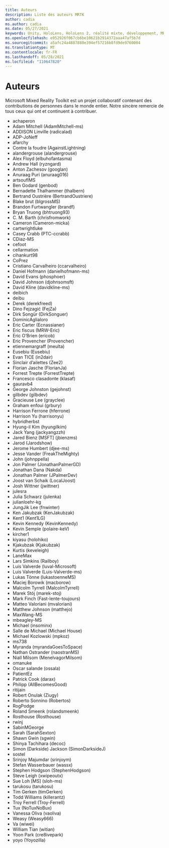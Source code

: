 ```yaml
---
title: Auteurs
description: Liste des auteurs MRTK
author: cadia
ms.author: cadia
ms.date: 05/27/2021
keywords: Unity, HoloLens, HoloLens 2, réalité mixte, développement, MRTK, C#, contributeurs, communauté
ms.openlocfilehash: e952926f067cb6be10621b2914372aaa47af5b7d
ms.sourcegitcommit: a5afc24a4887880e394ef57216b8fd9de9760004
ms.translationtype: MT
ms.contentlocale: fr-FR
ms.lasthandoff: 05/28/2021
ms.locfileid: "110647820"
---
```

# <a name="authors"></a>Auteurs

Microsoft Mixed Reality Toolkit est un projet collaboratif contenant des contributions de personnes dans le monde entier. Notre sincère remercie de tous ceux qui ont et continuent à contribuer.

- achaperon
- Adam Mitchell (AdamMitchell-ms)
- ADDISON Linville (radicalad)
- ADP-JoNeff
- afarchy
- Contre la foudre (AgainstLightning)
- alandergrouse (alandergrouse)
- Alex Floyd (elbuhofantasma)
- Andrew Hall (ryzngard)
- Anton Zachesov (googlan)
- Anuraag Puri (anuraag016)
- artsouflMS
- Ben Godard (genbod)
- Bernadette Thalhammer (thalbern)
- Bertrand Oustrière (BertrandOustriere)
- Blake brut (blgrossMS)
- Brandon Furtwangler (brandf)
- Bryan Truong (bhtruong93)
- C. M. Barth (chrisfromwork)
- Cameron (Cameron-micka)
- cartwrightluke
- Casey Crabb (PTC-ccrabb)
- CDiaz-MS
- cefoot
- cellarmation
- cihankurt98
- CoPrez
- Cristiano Carvalheiro (ccarvalheiro)
- Daniel Hofmann (danielhofmann-ms)
- David Evans (phosphoer)
- David Johnson (djohnsomsft)
- David Kline (davidkline-ms)
- deibich
- deibu
- Derek (derekfreed)
- Dino Fejzagić (FejZa)
- Dirk Songür (DirkSonguer)
- DominicAglialoro
- Eric Carter (Ecnassianer)
- Eric fiscus (MRW-Eric)
- Eric O’Brien (ericob)
- Eric Provencher (Provencher)
- etiennemargraff (meulta)
- Eusebiu (Eusebiu)
- Evan TICE (in2dair)
- Sinclair d’ailettes (Zee2)
- Florian Jasche (FlorianJa)
- Forrest Trepte (ForrestTrepte)
- Francesco clasadonte (klasaf)
- gauravb4
- George Johnston (gejohnst)
- gilbdev (gilbdev)
- Gracieuse Lee (grayclee)
- Graham enfoui (grbury)
- Harrison Ferrone (hferrone)
- Harrison Yu (harrisonyu)
- hybridherbst
- Hyung-il Kim (hyungilkim)
- Jack Yang (jackyangzzh)
- Jared Bienz [MSFT] (jbienzms)
- Jarod (Jarodshow)
- Jerome Humbert (djee-ms)
- Jesse Vander (FreakTheMighty)
- John (johnppella)
- Jon Palmer (JonathanPalmerGD)
- Jonathan Dana (Nakda)
- Jonathan Palmer (JPalmerDev)
- Joost van Schaik (LocalJoost)
- Josh Wittner (jwittner)
- julesra
- Julia Schwarz (julenka)
- julianloehr-kg
- JungJik Lee (fnwinter)
- Ken Jakubzak (KenJakubzak)
- Kent1 (Kent1LG)
- Kevin Kennedy (KevinKennedy)
- Kevin Semple (polaire-keV)
- kircher1
- kiyasu (holohiko)
- Kjakubzak (Kjakubzak)
- Kurtis (keveleigh)
- LaneMax
- Lars Simkins (Railboy)
- Luis Valverde (luval-Microsoft)
- Luis Valverde (Luis-Valverde-ms)
- Lukas Tönne (lukastoenneMS)
- Maciej Borowik (macborow)
- Malcolm Tyrrell (MalcolmTyrrell)
- Marek Stój (marek-stoj)
- Mark Finch (Fast-lente-toujours)
- Matteo Valoriani (mvaloriani)
- Matthew Johnson (matthejo)
- MaxWang-MS
- mbeagley-MS
- Michael (insominx)
- Salle de Michael (Michael House)
- Michael Kozlowski (mpkoz)
- ms738
- Myranda (myrandaGoesToSpace)
- Nathan Ostrander (naostranMS)
- Niall Milsom (MenelvagorMilsom)
- omanuke
- Oscar salande (ossala)
- PatientEz
- Patrick Cook (darax)
- Philipp (AllBecomesGood)
- ritijain
- Robert Onulak (Ziugy)
- Roberto Sonnino (Robertos)
- RogPodge
- Roland Smeenk (rolandsmeenk)
- Rosthouse (Rosthouse)
- rwinj
- SabinMGeorge
- Sarah (SarahSexton)
- Shawn Gwin (sgwin)
- Shinya Tachihara (decoc)
- Simon (Darkside) Jackson (SimonDarksideJ)
- sostel
- Srinjoy Majumdar (srinjoym)
- Stefan Wasserbauer (wassx)
- Stephen Hodgson (StephenHodgson)
- Steve Leigh (xwipeoutx)
- Sue Loh [MS] (sloh-ms)
- tarukosu (tarukosu)
- Tim Gerken (timGerken)
- Todd Williams (killerantz)
- Troy Ferrell (Troy-Ferrell)
- Tux (NoTuxNoBux)
- Vanessa Oliva (vaoliva)
- Weasy (Weasy666)
- Va (wiwei)
- William Tian (witian)
- Yoon Park (cre8ivepark)
- yoyo (Yoyozilla)